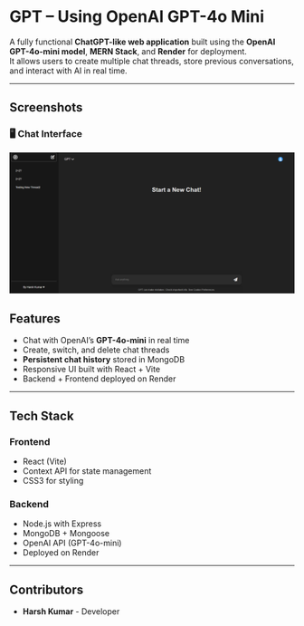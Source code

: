 # GPT – Using OpenAI GPT-4o Mini

A fully functional **ChatGPT-like web application** built using the **OpenAI GPT-4o-mini model**, **MERN Stack**, and **Render** for deployment.  
It allows users to create multiple chat threads, store previous conversations, and interact with AI in real time.

---
## Screenshots

### 🖥️ Chat Interface
![GPT Chat UI](Frontend/src/assets/img_gpt.png)


## Features

- Chat with OpenAI’s **GPT-4o-mini** in real time  
- Create, switch, and delete chat threads  
- **Persistent chat history** stored in MongoDB  
- Responsive UI built with React + Vite  
- Backend + Frontend deployed on Render

---

## Tech Stack

### Frontend
- React (Vite)
- Context API for state management
- CSS3 for styling

### Backend
- Node.js with Express
- MongoDB + Mongoose
- OpenAI API (GPT-4o-mini)
- Deployed on Render

---

## Contributors
- **Harsh Kumar** - Developer

